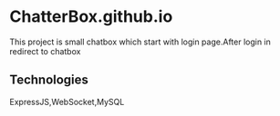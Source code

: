 # ChatterBox.github.io
This project is small chatbox which start with login page.After login in redirect to chatbox

Technologies
-----------------
ExpressJS,WebSocket,MySQL
